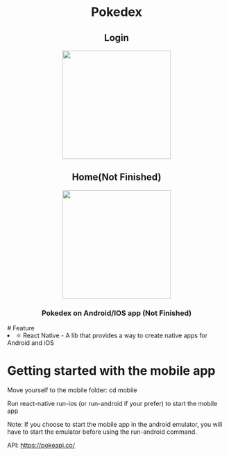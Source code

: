 <div align = center >
  <h1>Pokedex</h1>
  <h2>Login</h2>
  <img src="https://user-images.githubusercontent.com/69490077/138536562-ab7509c6-438f-4701-8fd7-9ccab1a45ad5.jpg" width="250px"/>
  <h2>Home(Not Finished)</h2>
    <img src="https://user-images.githubusercontent.com/69490077/138569281-ad1d2053-de53-4b50-b83e-c57e00406efe.jpg" width="250px"/>
  <h3>Pokedex on Android/IOS app (Not Finished)</h3>
</div>
# Feature

<li>
⚛️ React Native - A lib that provides a way to create native apps for Android and iOS
</li>


# Getting started with the mobile app
<p>Move yourself to the mobile folder: cd mobile</p>
<p>Run react-native run-ios (or run-android if your prefer) to start the mobile app</p>

Note: If you choose to start the mobile app in the android emulator, you will have to start the emulator before using the run-android command.

API: 
https://pokeapi.co/
